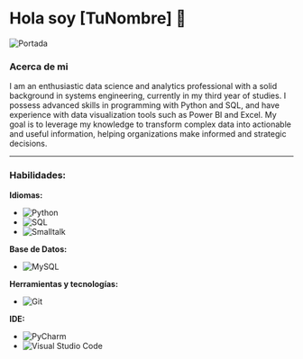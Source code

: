 # Hola soy [TuNombre] 👋

![Portada](URL_DE_TU_IMAGEN_DE_PORTADA)

### Acerca de mi

I am an enthusiastic data science and analytics professional with a solid background in systems engineering, currently in my third year of studies. I possess advanced skills in programming with Python and SQL, and have experience with data visualization tools such as Power BI and Excel. My goal is to leverage my knowledge to transform complex data into actionable and useful information, helping organizations make informed and strategic decisions.

---

### Habilidades:

**Idiomas:**
- ![Python](https://img.shields.io/badge/Python-3776AB?style=for-the-badge&logo=python&logoColor=white)
- ![SQL](https://img.shields.io/badge/SQL-4479A1?style=for-the-badge&logo=postgresql&logoColor=white)
- ![Smalltalk](https://img.shields.io/badge/Smalltalk-4F4F4F?style=for-the-badge&logo=smalltalk&logoColor=white)

**Base de Datos:**
- ![MySQL](https://img.shields.io/badge/MySQL-4479A1?style=for-the-badge&logo=mysql&logoColor=white)

**Herramientas y tecnologías:**
- ![Git](https://img.shields.io/badge/Git-F05032?style=for-the-badge&logo=git&logoColor=white)

**IDE:**
- ![PyCharm](https://img.shields.io/badge/PyCharm-000000?style=for-the-badge&logo=pycharm&logoColor=white)
- ![Visual Studio Code](https://img.shields.io/badge/Visual%20Studio%20Code-007ACC?style=for-the-badge&logo=visual-studio-code&logoColor=white)
